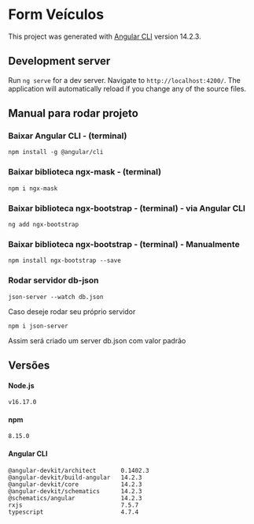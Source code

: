 # Form Veículos

This project was generated with [Angular CLI](https://github.com/angular/angular-cli) version 14.2.3.

## Development server

Run `ng serve` for a dev server. Navigate to `http://localhost:4200/`. The application will automatically reload if you change any of the source files.

## Manual para rodar projeto

### Baixar Angular CLI - (terminal)

```
npm install -g @angular/cli
```

### Baixar biblioteca ngx-mask - (terminal)

    npm i ngx-mask

### Baixar biblioteca ngx-bootstrap - (terminal) - via Angular CLI

```
ng add ngx-bootstrap
```

### Baixar biblioteca ngx-bootstrap - (terminal) - Manualmente

```
npm install ngx-bootstrap --save
```

### Rodar servidor db-json

```
json-server --watch db.json
```

Caso deseje rodar seu próprio servidor

```
npm i json-server
```

Assim será criado um server db.json com valor padrão

## Versões

#### Node.js

`v16.17.0`

#### npm

`8.15.0`

#### Angular CLI

```
@angular-devkit/architect       0.1402.3
@angular-devkit/build-angular   14.2.3
@angular-devkit/core            14.2.3
@angular-devkit/schematics      14.2.3
@schematics/angular             14.2.3
rxjs                            7.5.7
typescript                      4.7.4
```
